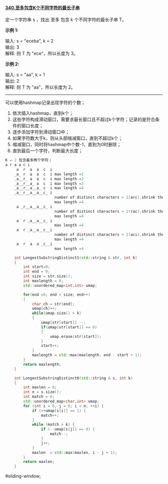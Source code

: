 #### [340.至多包含K个不同字符的最长子串](https://leetcode.cn/problems/longest-substring-with-at-most-k-distinct-characters/)

定一个字符串 s ，找出 至多 包含 k 个不同字符的最长子串 T。

**示例 1:**

输入: s = "eceba", k = 2  
输出: 3  
解释: 则 T 为 "ece"，所以长度为 3。

**示例 2:**

输入: s = "aa", k = 1  
输出: 2  
解释: 则 T 为 "aa"，所以长度为 2。

---- ----
可以使用hashmap记录出现字符的个数；
1. 依次插入hashmap，直到k个；
2. 这些字符构成滑动窗口，需要求最长窗口且不超过k个字符；记录的是符合条件的窗口长度；
3. 逐步添加字符到滑动窗口中；
4. 如果字符数大于k，则从头部缩减窗口，直到不超过k个；
5. 缩减窗口，同时将hashmap中个数-1，直到为0时删除；
6. 直到最后一个字符，判断最大长度；

```cpp
K = 2 包含最多两个字符；
a r a a c i
     a  r  a  a  c  i
    _a_ r  a  a  c  i max length =1
    _a__r_ a  a  c  i max length =2
    _a__r__a_ a  c  i max length =3
    _a__r__a__a_ c  i max length =4
    _a__r__a__a__c_ i
                      number of distinct characters > 2(arc),shrink the sliding window
                      max length =4
     a _r__a__a__c_ i
                      number of distinct characters > 2(rac),shrink the sliding window
                      max length =4
     a  r _a__a__c_ i
                      max length =4
     a  r _a__a__c__i
                      number of distinct characters > 2(aci),shrink the sliding window
                      max length =4
     a  r  a  a _c__i
                      max length =4
```

```cpp
    int LongestSubstringDistinct1(std::string & str, int k)
    {
        int start=0;
        int end = 0;
        int size = str.size();
        int maxlength = 0;
        std::unordered_map<int,int> umap;

        for(end =0; end < size; end++)
        {
            char ch = str[end];
            umap[ch]++;
            while(umap.size() > k)
            {
                umap[str[start]] --;
                if(umap[str[start]] == 0)
                {
                    umap.erase(str[start]);
                }
                start++;
            }
            maxlength = std::max(maxlength, end - start + 1);
        }
        return maxlength;
    }
```

```cpp
    int LongestSubstringDistinct0(std::string & s, int k)
    {
        int maxlen = 0;
        int n = s.size();
        int match = 0;
        std::unordered_map<char,int> umap;
        for (int i = 0, j = 0; i < n; ++i) {
            if (++umap[s[i]] == 1) {
                match++;
            }
            while (match > k) {
                if (--umap[s[j]] == 0) {
                    match--;
                }
                j++;
            }
            maxlen  = std::max(maxlen, i - j + 1);
        }
        return maxlen;
    }
```

#sliding-window;
